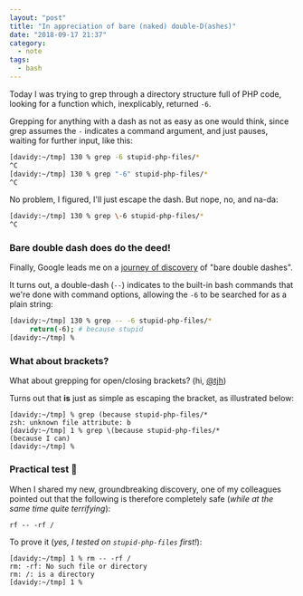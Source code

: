 ```yaml
---
layout: "post"
title: "In appreciation of bare (naked) double-D(ashes)"
date: "2018-09-17 21:37"
category:
  - note
tags:
  - bash
---
```

Today I was trying to grep through a directory structure full of PHP code, looking for a function which, inexplicably, returned ```-6```.

Grepping for anything with a dash as not as easy as one would think, since grep assumes the ```-``` indicates a command argument, and just pauses, waiting for further input, like this:

``` bash
[davidy:~/tmp] 130 % grep -6 stupid-php-files/*
^C
[davidy:~/tmp] 130 % grep "-6" stupid-php-files/*
^C
```

No problem, I figured, I'll just escape the dash. But nope, no, and na-da:

``` bash
[davidy:~/tmp] 130 % grep \-6 stupid-php-files/*
^C
```

### Bare double dash does do the deed!

Finally, Google leads me on a [journey of discovery](https://unix.stackexchange.com/questions/11376/what-does-double-dash-mean-also-known-as-bare-double-dash) of "bare double dashes".

It turns out, a double-dash (```--```) indicates to the built-in bash commands that we're done with command options, allowing the ```-6``` to be searched for as a plain string:

``` bash
[davidy:~/tmp] 130 % grep -- -6 stupid-php-files/*
     return(-6); # because stupid
[davidy:~/tmp] %
```

### What about brackets?

What about grepping for open/closing brackets? (hi, [@tjh](https://twitter.com/tjh))

Turns out that **is** just as simple as escaping the bracket, as illustrated below:

```
[davidy:~/tmp] % grep (because stupid-php-files/*
zsh: unknown file attribute: b
[davidy:~/tmp] 1 % grep \(because stupid-php-files/*
(because I can)
[davidy:~/tmp] %
```

### Practical test 🐒

When I shared my new, groundbreaking discovery, one of my colleagues pointed out that the following is therefore completely safe (_while at the same time quite terrifying_):

```
rf -- -rf /
```

To prove it (_yes, I tested on ```stupid-php-files``` first!_):

```
[davidy:~/tmp] 1 % rm -- -rf /
rm: -rf: No such file or directory
rm: /: is a directory
[davidy:~/tmp] 1 %
```
